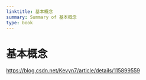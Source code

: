 ```yaml
---
linktitle: 基本概念
summary: Summary of 基本概念
type: book
---
```

# 基本概念
https://blog.csdn.net/Kevyn7/article/details/115899559